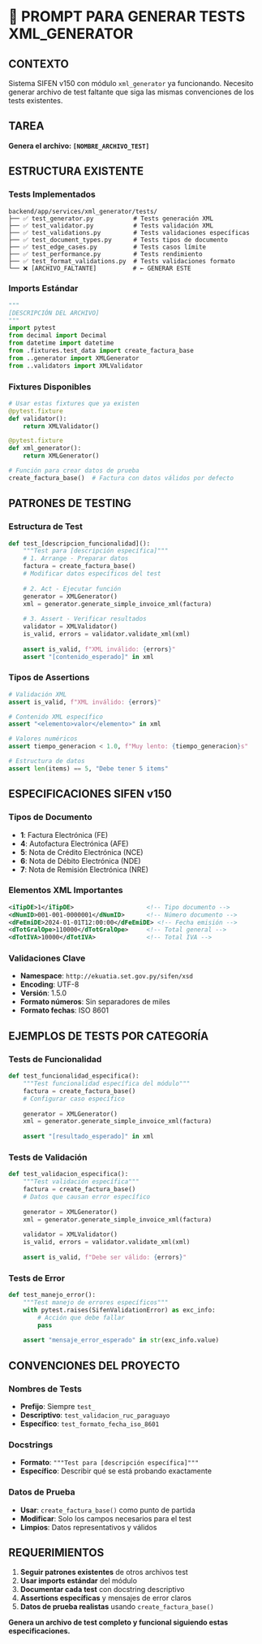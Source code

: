 # 🧪 PROMPT PARA GENERAR TESTS XML_GENERATOR

## CONTEXTO
Sistema SIFEN v150 con módulo `xml_generator` ya funcionando. Necesito generar archivo de test faltante que siga las mismas convenciones de los tests existentes.

## TAREA
**Genera el archivo: `[NOMBRE_ARCHIVO_TEST]`**

## ESTRUCTURA EXISTENTE

### Tests Implementados
```
backend/app/services/xml_generator/tests/
├── ✅ test_generator.py           # Tests generación XML
├── ✅ test_validator.py           # Tests validación XML  
├── ✅ test_validations.py         # Tests validaciones específicas
├── ✅ test_document_types.py      # Tests tipos de documento
├── ✅ test_edge_cases.py          # Tests casos límite
├── ✅ test_performance.py         # Tests rendimiento
├── ✅ test_format_validations.py  # Tests validaciones formato
└── ❌ [ARCHIVO_FALTANTE]          # ← GENERAR ESTE
```

### Imports Estándar
```python
"""
[DESCRIPCIÓN DEL ARCHIVO]
"""
import pytest
from decimal import Decimal
from datetime import datetime
from .fixtures.test_data import create_factura_base
from ..generator import XMLGenerator
from ..validators import XMLValidator
```

### Fixtures Disponibles
```python
# Usar estas fixtures que ya existen
@pytest.fixture
def validator():
    return XMLValidator()

@pytest.fixture  
def xml_generator():
    return XMLGenerator()

# Función para crear datos de prueba
create_factura_base()  # Factura con datos válidos por defecto
```

## PATRONES DE TESTING

### Estructura de Test
```python
def test_[descripcion_funcionalidad]():
    """Test para [descripción específica]"""
    # 1. Arrange - Preparar datos
    factura = create_factura_base()
    # Modificar datos específicos del test
    
    # 2. Act - Ejecutar función  
    generator = XMLGenerator()
    xml = generator.generate_simple_invoice_xml(factura)
    
    # 3. Assert - Verificar resultados
    validator = XMLValidator()
    is_valid, errors = validator.validate_xml(xml)
    
    assert is_valid, f"XML inválido: {errors}"
    assert "[contenido_esperado]" in xml
```

### Tipos de Assertions
```python
# Validación XML
assert is_valid, f"XML inválido: {errors}"

# Contenido XML específico
assert "<elemento>valor</elemento>" in xml

# Valores numéricos 
assert tiempo_generacion < 1.0, f"Muy lento: {tiempo_generacion}s"

# Estructura de datos
assert len(items) == 5, "Debe tener 5 items"
```

## ESPECIFICACIONES SIFEN v150

### Tipos de Documento
- **1**: Factura Electrónica (FE)
- **4**: Autofactura Electrónica (AFE)  
- **5**: Nota de Crédito Electrónica (NCE)
- **6**: Nota de Débito Electrónica (NDE)
- **7**: Nota de Remisión Electrónica (NRE)

### Elementos XML Importantes
```xml
<iTipDE>1</iTipDE>                    <!-- Tipo documento -->
<dNumID>001-001-0000001</dNumID>      <!-- Número documento -->
<dFeEmiDE>2024-01-01T12:00:00</dFeEmiDE> <!-- Fecha emisión -->
<dTotGralOpe>110000</dTotGralOpe>     <!-- Total general -->
<dTotIVA>10000</dTotIVA>              <!-- Total IVA -->
```

### Validaciones Clave
- **Namespace**: `http://ekuatia.set.gov.py/sifen/xsd`
- **Encoding**: UTF-8
- **Versión**: 1.5.0
- **Formato números**: Sin separadores de miles
- **Formato fechas**: ISO 8601

## EJEMPLOS DE TESTS POR CATEGORÍA

### Tests de Funcionalidad
```python
def test_funcionalidad_especifica():
    """Test funcionalidad específica del módulo"""
    factura = create_factura_base()
    # Configurar caso específico
    
    generator = XMLGenerator()
    xml = generator.generate_simple_invoice_xml(factura)
    
    assert "[resultado_esperado]" in xml
```

### Tests de Validación
```python
def test_validacion_especifica():
    """Test validación específica"""
    factura = create_factura_base()
    # Datos que causan error específico
    
    generator = XMLGenerator()
    xml = generator.generate_simple_invoice_xml(factura)
    
    validator = XMLValidator()
    is_valid, errors = validator.validate_xml(xml)
    
    assert is_valid, f"Debe ser válido: {errors}"
```

### Tests de Error
```python  
def test_manejo_error():
    """Test manejo de errores específicos"""
    with pytest.raises(SifenValidationError) as exc_info:
        # Acción que debe fallar
        pass
    
    assert "mensaje_error_esperado" in str(exc_info.value)
```

## CONVENCIONES DEL PROYECTO

### Nombres de Tests
- **Prefijo**: Siempre `test_`
- **Descriptivo**: `test_validacion_ruc_paraguayo`
- **Específico**: `test_formato_fecha_iso_8601`

### Docstrings
- **Formato**: `"""Test para [descripción específica]"""`
- **Específico**: Describir qué se está probando exactamente

### Datos de Prueba
- **Usar**: `create_factura_base()` como punto de partida
- **Modificar**: Solo los campos necesarios para el test
- **Limpios**: Datos representativos y válidos

## REQUERIMIENTOS

1. **Seguir patrones existentes** de otros archivos test
2. **Usar imports estándar** del módulo  
3. **Documentar cada test** con docstring descriptivo
4. **Assertions específicas** y mensajes de error claros
5. **Datos de prueba realistas** usando `create_factura_base()`

**Genera un archivo de test completo y funcional siguiendo estas especificaciones.**
